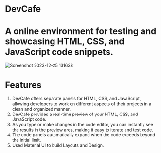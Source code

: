 # DevCafe
# A online environment for testing and showcasing HTML, CSS, and JavaScript code snippets.

![Screenshot 2023-12-25 131638](https://github.com/usaketh/DevCafe/assets/64151405/1a2126ab-404a-4ee5-97a0-ff5a3114aa45)

# Features
1. DevCafe offers separate panels for HTML, CSS, and JavaScript, allowing developers to work on different aspects of their projects in a clean and organized manner.
2. DevCafe provides a real-time preview of your HTML, CSS, and JavaScript code. 
3. As you type or make changes in the code editor, you can instantly see the results in the preview area, making it easy to iterate and test code.
4. The code panels automatically expand when the code exceeds beyond the initial limit.
5. Used Material UI to build Layouts and Design.

